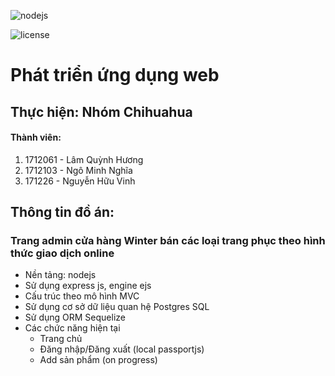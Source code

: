 

![nodejs][1]

![license][2]

# Phát triển ứng dụng web

## Thực hiện: Nhóm Chihuahua

#### Thành viên:

1. 1712061 - Lâm Quỳnh Hương
2. 1712103 - Ngô Minh Nghĩa
3. 171226 - Nguyễn Hữu Vinh

## Thông tin đồ án:

### Trang admin cửa hàng Winter bán các loại trang phục theo hình thức giao dịch online

- Nền tảng: nodejs
- Sử dụng express js, engine ejs
- Cấu trúc theo mô hình MVC
- Sử dụng cơ sở dữ liệu quan hệ Postgres SQL
- Sử dụng ORM Sequelize
- Các chức năng hiện tại
  - Trang chủ
  - Đăng nhập/Đăng xuất (local passportjs)
  - Add sản phẩm (on progress)







[1]: https://seeklogo.com/images/N/nodejs-logo-FBE122E377-seeklogo.com.png
[2]: https://camo.githubusercontent.com/7de7f171e34eba428ffe0a84a2b2297431f55ac3/68747470733a2f2f696d672e736869656c64732e696f2f636f636f61706f64732f6c2f537769667453696d706c6966792e7376673f7374796c653d666c6174